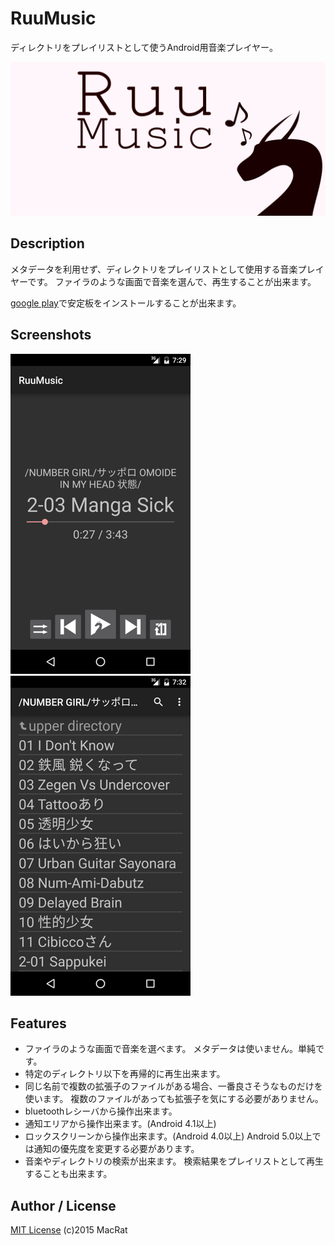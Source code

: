 RuuMusic
========
ディレクトリをプレイリストとして使うAndroid用音楽プレイヤー。

![RuuMusicのプロモーション画像](designs/promotion.png)

## Description
メタデータを利用せず、ディレクトリをプレイリストとして使用する音楽プレイヤーです。
ファイラのような画面で音楽を選んで、再生することが出来ます。

[google play](https://play.google.com/store/apps/details?id=jp.blanktar.ruumusic)で安定板をインストールすることが出来ます。

## Screenshots
![プレイヤー画面](screenshots/for-readme/play.png)
![選択画面](screenshots/for-readme/playlists.png)

## Features
* ファイラのような画面で音楽を選べます。
	メタデータは使いません。単純です。
* 特定のディレクトリ以下を再帰的に再生出来ます。
* 同じ名前で複数の拡張子のファイルがある場合、一番良さそうなものだけを使います。
	複数のファイルがあっても拡張子を気にする必要がありません。
* bluetoothレシーバから操作出来ます。
* 通知エリアから操作出来ます。(Android 4.1以上)
* ロックスクリーンから操作出来ます。(Android 4.0以上)
	Android 5.0以上では通知の優先度を変更する必要があります。
* 音楽やディレクトリの検索が出来ます。
	検索結果をプレイリストとして再生することも出来ます。

## Author / License
[MIT License](http://opensource.org/licenses/mit-license.php) (c)2015 MacRat
